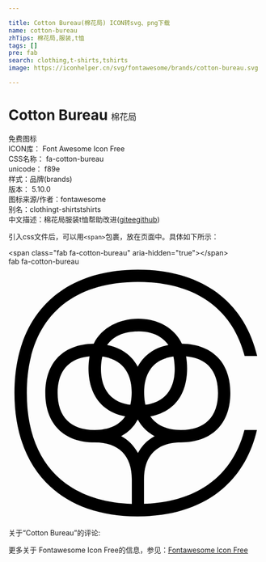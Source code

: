 ```yaml
---

title: Cotton Bureau(棉花局) ICON转svg、png下载
name: cotton-bureau
zhTips: 棉花局,服装,t恤
tags: []
pre: fab
search: clothing,t-shirts,tshirts
image: https://iconhelper.cn/svg/fontawesome/brands/cotton-bureau.svg

---
```


# Cotton Bureau  <small style="font-size: 60%;font-weight: 100">棉花局</small>


<div class="detail-page">
<p>
<span><span class="badge-success badge">免费图标</span> </span>
<br/>
<span>
ICON库：
<span class="badge-secondary badge">Font Awesome Icon Free</span> 
</span>
<br/>
<span>
CSS名称：
<span class="badge-secondary badge">fa-cotton-bureau</span> 
</span>
<br/>
<span>
unicode：
<span class="badge-secondary badge">f89e</span> 
<copy-btn content='f89e' btn-title=""></copy-btn>
<copy-btn :content='String.fromCodePoint(parseInt("f89e", 16))' btn-title="复制U"></copy-btn>
</span><br/><span>样式：<span class="badge-light badge">品牌(brands)</span></span>
<br/>
<span>
版本：
<span class="badge-secondary badge">5.10.0</span> 
</span>
<br/>
<span>图标来源/作者：<span class="badge-light badge">fontawesome</span></span> 
<br/>
<span>别名：<span class="badge-light badge">clothing</span><span class="badge-light badge">t-shirts</span><span class="badge-light badge">tshirts</span></span><br/><span class="zh-detail">中文描述：<span class="badge-primary badge">棉花局</span><span class="badge-primary badge">服装</span><span class="badge-primary badge">t恤</span><span class="help-link"><span>帮助改进</span>(<a href="https://gitee.com/liuwave/icon-helper/edit/master/json/fontawesome/brands/cotton-bureau.json" target="_blank" rel="noopener noreferrer">gitee</a><a href="https://github.com/liuwave/icon-helper/edit/master/json/fontawesome/brands/cotton-bureau.json" target="_blank" rel="noopener noreferrer">github</a></span>)</span><br/>
</p>
</div>
<div class="alert alert-dark">
  <i class="fab fa-cotton-bureau fa-xs"></i>
  <i class="fab fa-cotton-bureau fa-sm"></i>
  <i class="fab fa-cotton-bureau fa-lg"></i>
  <i class="fab fa-cotton-bureau fa-2x"></i>
  <i class="fab fa-cotton-bureau fa-3x"></i>
  <i class="fab fa-cotton-bureau fa-5x"></i>
  <i class="fab fa-cotton-bureau fa-7x"></i>
</div>
<div>
  <p>引入css文件后，可以用<code>&lt;span&gt;</code>包裹，放在页面中。具体如下所示：    
  </p>
  <div class="alert alert-primary" style="font-size: 14px">
    &lt;span class="fab fa-cotton-bureau" aria-hidden="true"&gt;&lt;/span&gt;
    <copy-btn content='<span class="fab fa-cotton-bureau" aria-hidden="true"></span>'></copy-btn>
  </div>
  <div class="alert alert-secondary">
    <i class="fab fa-cotton-bureau"
    style="font-size: 24px"
    aria-hidden="true"></i> fab fa-cotton-bureau
    <copy-btn content="fab fa-cotton-bureau" btn-title="复制图标名称"></copy-btn>
  </div>
</div>
<div id="svg" class="svg-wrap">
<svg xmlns="http://www.w3.org/2000/svg" viewBox="0 0 512 512"><path d="M474.31 330.41c-23.66 91.85-94.23 144.59-201.9 148.35V429.6c0-48 26.41-74.39 74.39-74.39 62 0 99.2-37.2 99.2-99.21 0-61.37-36.53-98.28-97.38-99.06-33-69.32-146.5-64.65-177.24 0C110.52 157.72 74 194.63 74 256c0 62.13 37.27 99.41 99.4 99.41 48 0 74.55 26.23 74.55 74.39V479c-134.43-5-211.1-85.07-211.1-223 0-141.82 81.35-223.2 223.2-223.2 114.77 0 189.84 53.2 214.69 148.81H500C473.88 71.51 388.22 8 259.82 8 105 8 12 101.19 12 255.82 12 411.14 105.19 504.34 259.82 504c128.27 0 213.87-63.81 239.67-173.59zM357 182.33c41.37 3.45 64.2 29 64.2 73.67 0 48-26.43 74.41-74.4 74.41-28.61 0-49.33-9.59-61.59-27.33 83.06-16.55 75.59-99.67 71.79-120.75zm-81.68 97.36c-2.46-10.34-16.33-87 56.23-97 2.27 10.09 16.52 87.11-56.26 97zM260 132c28.61 0 49 9.67 61.44 27.61-28.36 5.48-49.36 20.59-61.59 43.45-12.23-22.86-33.23-38-61.6-43.45 12.41-17.69 33.27-27.35 61.57-27.35zm-71.52 50.72c73.17 10.57 58.91 86.81 56.49 97-72.41-9.84-59-86.95-56.25-97zM173.2 330.41c-48 0-74.4-26.4-74.4-74.41 0-44.36 22.86-70 64.22-73.67-6.75 37.2-1.38 106.53 71.65 120.75-12.14 17.63-32.84 27.3-61.14 27.3zm53.21 12.39A80.8 80.8 0 0 0 260 309.25c7.77 14.49 19.33 25.54 33.82 33.55a80.28 80.28 0 0 0-33.58 33.83c-8-14.5-19.07-26.23-33.56-33.83z"/></svg>
</div>
<detail full-name='fa-cotton-bureau'></detail>
<div>
<p>关于“Cotton Bureau”的评论:</p>
</div>
<Vssue title="关于“Cotton Bureau”的评论" ></Vssue>    
<div><p>更多关于  Fontawesome Icon Free的信息，参见：<a target="_blank" href="https://iconhelper.cn/fontawesome.html">Fontawesome Icon Free</a>
</p></div>
